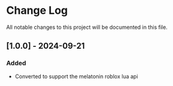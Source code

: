 
# Change Log
All notable changes to this project will be documented in this file.
 
## [1.0.0] - 2024-09-21
 
### Added
-  Converted to support the melatonin roblox lua api
 